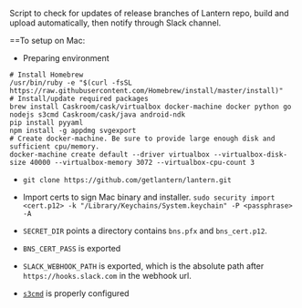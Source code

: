 Script to check for updates of release branches of Lantern repo, build and upload automatically, then notify through Slack channel.

==To setup on Mac:

* Preparing environment
```
# Install Homebrew
/usr/bin/ruby -e "$(curl -fsSL https://raw.githubusercontent.com/Homebrew/install/master/install)"
# Install/update required packages
brew install Caskroom/cask/virtualbox docker-machine docker python go nodejs s3cmd Caskroom/cask/java android-ndk
pip install pyyaml
npm install -g appdmg svgexport
# Create docker-machine. Be sure to provide large enough disk and sufficient cpu/memory.
docker-machine create default --driver virtualbox --virtualbox-disk-size 40000 --virtualbox-memory 3072 --virtualbox-cpu-count 3
```

* `git clone https://github.com/getlantern/lantern.git`

* Import certs to sign Mac binary and installer.
  `sudo security import <cert.p12> -k "/Library/Keychains/System.keychain" -P <passphrase> -A`

* `SECRET_DIR` points a directory contains `bns.pfx` and `bns_cert.p12`.

* `BNS_CERT_PASS` is exported

* `SLACK_WEBHOOK_PATH` is exported, which is the absolute path after `https://hooks.slack.com` in the webhook url.

* [`s3cmd`](http://s3tools.org/usage) is properly configured
